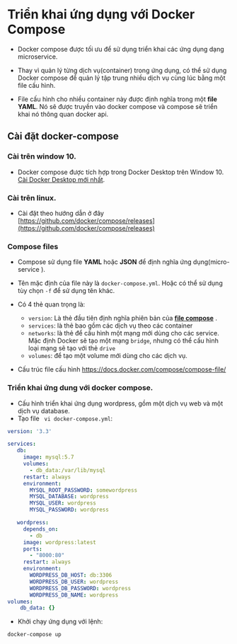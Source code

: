 # Triển khai ứng dụng với Docker Compose

- Docker compose được tối ưu để sử dụng triển khai các ứng dụng dạng microservice.

- Thay vì quản lý từng dịch vụ(container) trong ứng dụng, có thể sử dụng Docker compose để quản lý tập trung nhiều dịch vụ cùng lúc bằng một file cấu hình.

- File cấu hình cho nhiều container này được định nghĩa trong một **file YAML**. Nó sẽ được truyền vào docker compose và compose sẽ triển khai nó thông quan docker api.

## Cài đặt docker-compose

### Cài trên window 10.
- Docker compose được tích hợp trong Docker Desktop trên Window 10. [Cài Docker Desktop mới nhất](https://www.docker.com/products/docker-desktop).

### Cài trên linux.

-  Cài đặt theo hướng dẫn ở đây [https://github.com/docker/compose/releases](https://github.com/docker/compose/releases)

### Compose files
- Compose sử dụng file **YAML** hoặc **JSON** để định nghĩa ứng dụng(micro-service ).
- Tên mặc định của file này là `docker-compose.yml`. Hoặc có thể sử dụng tùy chọn `-f` để sử dụng tên khác.
- Có 4 thẻ quan trọng là:
	- `version`: Là thẻ đầu tiên định nghĩa phiên bản của [**file compose**](https://docs.docker.com/compose/compose-file/compose-versioning/) .
	- `services`:   là thẻ bao gồm các dịch vụ theo các container 
	- `networks`:   là thẻ để cấu hình một mạng mới dùng cho các service.  Mặc định Docker sẽ tạo một mạng `bridge`, nhưng có thể cấu hình loại mạng sẽ tạo với thẻ `drive`
	- `volumes`:  để tạo một volume mới dùng cho các dịch vụ.

- Cấu trúc file cấu hình
https://docs.docker.com/compose/compose-file/

### Triển khai ứng dung với docker compose.
- Cấu hình triển khai ứng dụng wordpress, gồm một dịch vụ web và một dịch vụ database.
- Tạo file ` vi docker-compose.yml`:
```yml
version: '3.3'

services:
   db:
     image: mysql:5.7
     volumes:
       - db_data:/var/lib/mysql
     restart: always
     environment:
       MYSQL_ROOT_PASSWORD: somewordpress
       MYSQL_DATABASE: wordpress
       MYSQL_USER: wordpress
       MYSQL_PASSWORD: wordpress

   wordpress:
     depends_on:
       - db
     image: wordpress:latest
     ports:
       - "8000:80"
     restart: always
     environment:
       WORDPRESS_DB_HOST: db:3306
       WORDPRESS_DB_USER: wordpress
       WORDPRESS_DB_PASSWORD: wordpress
       WORDPRESS_DB_NAME: wordpress
volumes:
    db_data: {}
```
- Khởi chạy ứng dụng với lệnh:
```
docker-compose up
```